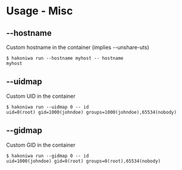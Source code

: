 # Usage - Misc

## --hostname

Custom hostname in the container (implies --unshare-uts)

```console
$ hakoniwa run --hostname myhost -- hostname
myhost

```

## --uidmap

Custom UID in the container

```console
$ hakoniwa run --uidmap 0 -- id
uid=0(root) gid=1000(johndoe) groups=1000(johndoe),65534(nobody)

```

## --gidmap

Custom GID in the container

```console
$ hakoniwa run --gidmap 0 -- id
uid=1000(johndoe) gid=0(root) groups=0(root),65534(nobody)

```

